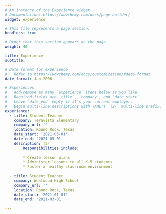```yaml
---
# An instance of the Experience widget.
# Documentation: https://wowchemy.com/docs/page-builder/
widget: experience

# This file represents a page section.
headless: true

# Order that this section appears on the page.
weight: 40

title: Experience
subtitle:

# Date format for experience
#   Refer to https://wowchemy.com/docs/customization/#date-format
date_format: Jan 2006

# Experiences.
#   Add/remove as many `experience` items below as you like.
#   Required fields are `title`, `company`, and `date_start`.
#   Leave `date_end` empty if it's your current employer.
#   Begin multi-line descriptions with YAML's `|2-` multi-line prefix.
experience:
  - title: Student Teacher 
    company: Teravista Elementary
    company_url: ''
    location: Round Rock, Texas 
    date_start: '2021-03-01'
    date_end: '2021-05-01'
    description: |2-
        Responsibilities include:
        
        * Create lesson plans 
        * Administer lessons to all K-5 students
        * Foster a healthy classroom environment
        
  - title: Student Teacher
    company: Westwood High School 
    company_url: ''
    location: Round Rock, Texas
    date_start: '2021-01-01'
    date_end: '2021-03-01'

---
```

